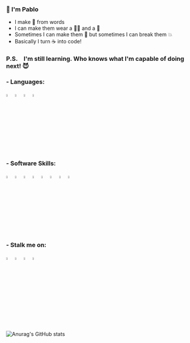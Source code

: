 ### 👋 I'm Pablo
- I make 🤖 from words
- I can make them wear a 🤵‍♂️ and a 👔
- Sometimes I can make them 💃 but sometimes I can break them 💥
- Basically I turn ☕ into code!

### P.S. I'm still learning. Who knows what I'm capable of doing next! 😈

### - Languages:
<a href="#"><img src="https://cdn-icons-png.flaticon.com/512/5968/5968350.png" width="4%"></a> <a href="#"><img src="https://cdn-icons-png.flaticon.com/512/1051/1051277.png" width="4%"></a> <a href="#"><img src="https://cdn-icons-png.flaticon.com/512/732/732190.png" width="4%"></a> <a href="#"><img src="https://cdn-icons-png.flaticon.com/512/5968/5968292.png" width="4%"></a>

### - Software Skills:
<a href="#"><img src="https://cdn-icons-png.flaticon.com/512/5968/5968472.png" width="4%"></a> <a href="#"><img src="https://cdn-icons-png.flaticon.com/512/5968/5968520.png" width="4%"></a> <a href="#"><img src="https://cdn-icons-png.flaticon.com/512/5968/5968525.png" width="4%"></a> <a href="#"><img src="https://cdn-icons-png.flaticon.com/512/906/906324.png" width="4%"></a> <a href="#"><img src="https://www.pinclipart.com/picdir/big/165-1657534_blender-3d-blender-logo-png-clipart.png" width="4%"></a> <a href="#"><img src="https://cdn-icons-png.flaticon.com/512/732/732226.png" width="4%"></a> <a href="#"><img src="https://cdn-icons-png.flaticon.com/512/732/732220.png" width="4%"></a> <a href="#"><img src="https://cdn-icons-png.flaticon.com/512/732/732224.png" width="4%"></a>

### - Stalk me on:
<a href="https://www.reddit.com/user/Pablo-s"><img src="https://cdn-icons.flaticon.com/png/512/3536/premium/3536761.png?token=exp=1652220265~hmac=edf0297e6eca978e23dec8fa4ffc402c" width="4%"></a> <a href="https://twitter.com/pablosreih"><img src="https://cdn-icons.flaticon.com/png/512/3256/premium/3256013.png?token=exp=1652220401~hmac=19622bfca3b4ff5eddebde7cdc00c69a" width="4%"></a> <a href="https://github.com/pablo-sreih"><img src="https://cdn-icons-png.flaticon.com/512/2111/2111292.png" width="4%"></a> <a href="https://www.linkedin.com/in/pablo-sreih-3ba3b823a/"><img src="https://cdn-icons.flaticon.com/png/512/3536/premium/3536505.png?token=exp=1652221269~hmac=391d06f436b17d10e0f618a8b2c6e83f" width="4%"></a>

<br/>

![Anurag's GitHub stats](https://github-readme-stats.vercel.app/api?username=pablo-sreih&show_icons=true&theme=radical)



<!--
**pablo-sreih/pablo-sreih** is a ✨ _special_ ✨ repository because its `README.md` (this file) appears on your GitHub profile.

Here are some ideas to get you started:
- 
- 🔭 I’m currently working on ...
- 🌱 I’m currently learning ...
- 👯 I’m looking to collaborate on ...
- 🤔 I’m looking for help with ...
- 💬 Ask me about ...
- 📫 How to reach me: ...
- 😄 Pronouns: ...
- ⚡ Fun fact: ...
-->
